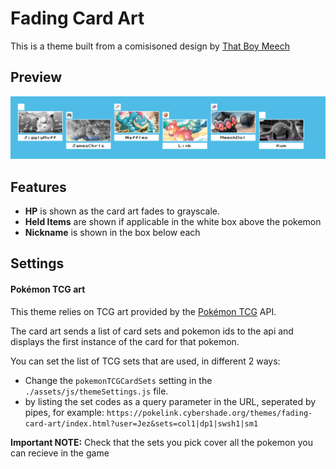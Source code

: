 # Fading Card Art
This is a theme built from a comisisoned design by [That Boy Meech](https://twitter.com/ThatBoyMeech_)


## Preview
![Preview of the Fading Card Art Theme](assets/preview.png)

## Features
 - **HP** is shown as the card art fades to grayscale.
 - **Held Items** are shown if applicable in the white box above the pokemon
 - **Nickname** is shown in the box below each

## Settings

#### Pokémon TCG art
This theme relies on TCG art provided by the [Pokémon TCG]() API.

The card art sends a list of card sets and pokemon ids to the api and displays the first instance of the card for that pokemon.

You can set the list of TCG sets that are used, in different 2 ways:
 - Change the `pokemonTCGCardSets` setting in the `./assets/js/themeSettings.js` file.
 - by listing the set codes as a query parameter in the URL, seperated by pipes, for example: `https://pokelink.cybershade.org/themes/fading-card-art/index.html?user=Jez&sets=col1|dp1|swsh1|sm1`

**Important NOTE:** Check that the sets you pick cover all the pokemon you can recieve in the game